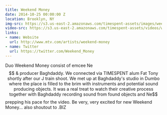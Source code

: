 ```yaml
---
title: Weekend Money
date: 2014-10-25 00:00:00 Z
location: Brooklyn, NY
img-src: https://s3.us-east-2.amazonaws.com/timespent-assets/images/weekend-money.png
video-src: https://s3.us-east-2.amazonaws.com/timespent-assets/videos/weekend-money.mp4
links:
- name: Website
  url: http://www.mtv.com/artists/weekend-money
- name: Twitter
  url: https://twitter.com/Weekend_Money
---
```


Duo Weekend Money consist of emcee Ne$$ & producer Baghdaddy. We connected via TIMESPENT alum Fat Tony shortly after our J train shoot. We met up at Baghdaddy's studio in Dumbo where the place is filled to the brim with instruments and potential sound producing objects. It was a real treat to watch their creative process together with Baghdaddy recording sound from found objects and Ne$$ prepping his pace for the video. Be very, very excited for new Weekend Money... also shoutout to .BIZ
